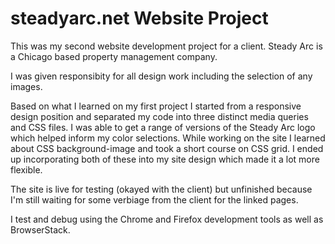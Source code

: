 # steadyarc.net Website Project

This was my second website development project for a client. Steady Arc is a Chicago based property management company.

I was given responsibity for all design work including the selection of any images.

Based on what I learned on my first project I started from a responsive design position and separated my code into three distinct media queries and CSS files. I was able to get a range of versions of the Steady Arc logo which helped inform my color selections. While working on the site I learned about CSS background-image and took a short course on CSS grid. I ended up incorporating both of these into my site design which made it a lot more flexible.

The site is live for testing (okayed with the client) but unfinished because I'm still waiting for some verbiage from the client for the linked pages.

I test and debug using the Chrome and Firefox development tools as well as BrowserStack.
